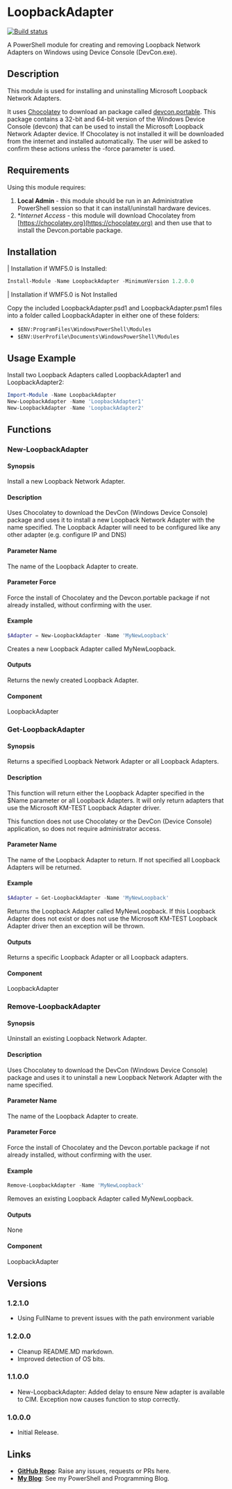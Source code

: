 # LoopbackAdapter

[![Build status](https://ci.appveyor.com/api/projects/status/qb67s7iw1jp7e32t/branch/master?svg=true)](https://ci.appveyor.com/project/PlagueHO/loopbackadapter/branch/master)

A PowerShell module for creating and removing Loopback Network Adapters on Windows
using Device Console (DevCon.exe).

## Description

This module is used for installing and uninstalling Microsoft Loopback Network Adapters.

It uses [Chocolatey](https://chocolatey.org/) to download an package called [devcon.portable](https://chocolatey.org/packages/devcon.portable/).
This package contains a 32-bit and 64-bit version of the Windows Device Console (devcon)
that can be used to install the Microsoft Loopback Network Adapter device. If
Chocolatey is not installed it will be downloaded from the internet and installed
automatically. The user will be asked to confirm these actions unless the -force
parameter is used.


## Requirements

Using this module requires:

1. **Local Admin** - this module should be run in an Administrative PowerShell
  session so that it can install/uninstall hardware devices.
1. **Internet Access* - this module will download Chocolatey from [https://chocolatey.org](https://chocolatey.org)
  and then use that to install the Devcon.portable package.

## Installation

| Installation if WMF5.0 is Installed:

```PowerShell
Install-Module -Name LoopbackAdapter -MinimumVersion 1.2.0.0
```

| Installation if WMF5.0 is Not Installed

Copy the included LoopbackAdapter.psd1 and LoopbackAdapter.psm1 files into a folder
called LoopbackAdapter in either one of these folders:

* ```$ENV:ProgramFiles\WindowsPowerShell\Modules```
* ```$ENV:UserProfile\Documents\WindowsPowerShell\Modules```

## Usage Example

Install two Loopback Adapters called LoopbackAdapter1 and LoopbackAdapter2:

```powershell
Import-Module -Name LoopbackAdapter
New-LoopbackAdapter -Name 'LoopbackAdapter1'
New-LoopbackAdapter -Name 'LoopbackAdapter2'
```

## Functions

### New-LoopbackAdapter

#### Synopsis

Install a new Loopback Network Adapter.

#### Description

Uses Chocolatey to download the DevCon (Windows Device Console) package and uses
it to install a new Loopback Network Adapter with the name specified.
The Loopback Adapter will need to be configured like any other adapter (e.g.
configure IP and DNS)

#### Parameter Name

The name of the Loopback Adapter to create.

#### Parameter Force

Force the install of Chocolatey and the Devcon.portable package if not already
installed, without confirming with the user.

#### Example

```powershell
$Adapter = New-LoopbackAdapter -Name 'MyNewLoopback'
```

Creates a new Loopback Adapter called MyNewLoopback.

#### Outputs

Returns the newly created Loopback Adapter.

#### Component

LoopbackAdapter

### Get-LoopbackAdapter

#### Synopsis

Returns a specified Loopback Network Adapter or all Loopback Adapters.

#### Description

This function will return either the Loopback Adapter specified in the $Name
parameter or all Loopback Adapters.
It will only return adapters that use the Microsoft KM-TEST Loopback Adapter driver.

This function does not use Chocolatey or the DevCon (Device Console) application,
so does not require administrator access.

#### Parameter Name

The name of the Loopback Adapter to return.
If not specified all Loopback Adapters will be returned.

#### Example

```powershell
$Adapter = Get-LoopbackAdapter -Name 'MyNewLoopback'
```

Returns the Loopback Adapter called MyNewLoopback. If this Loopback Adapter does
not exist or does not use the Microsoft KM-TEST Loopback Adapter driver then an
exception will be thrown.

#### Outputs

Returns a specific Loopback Adapter or all Loopback adapters.

#### Component

LoopbackAdapter

### Remove-LoopbackAdapter

#### Synopsis

Uninstall an existing Loopback Network Adapter.

#### Description

Uses Chocolatey to download the DevCon (Windows Device Console) package and
uses it to uninstall a new Loopback Network Adapter with the name specified.

#### Parameter Name

The name of the Loopback Adapter to create.

#### Parameter Force

Force the install of Chocolatey and the Devcon.portable package if not already
installed, without confirming with the user.

#### Example

```powershell
Remove-LoopbackAdapter -Name 'MyNewLoopback'
```

Removes an existing Loopback Adapter called MyNewLoopback.

#### Outputs

None

#### Component

LoopbackAdapter

## Versions

### 1.2.1.0

* Using FullName to prevent issues with the path environment variable

### 1.2.0.0

* Cleanup README.MD markdown.
* Improved detection of OS bits.

### 1.1.0.0

* New-LoopbackAdapter: Added delay to ensure New adapter is available to CIM.
                       Exception now causes function to stop correctly.

### 1.0.0.0

* Initial Release.

## Links

* **[GitHub Repo](https://github.com/PlagueHO/LoopbackAdapter)**: Raise any issues,
  requests or PRs here.
* **[My Blog](https://dscottraynsford.wordpress.com)**: See my PowerShell and
  Programming Blog.
